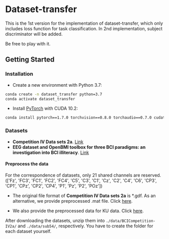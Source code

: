 # Dataset-transfer

This is the 1st version for the implementation of dataset-transfer, which only includes loss function for task classification. In 2nd implementation, subject discriminator will be added. 

Be free to play with it.

## Getting Started
### Installation
- Create a new environment with Python 3.7:
```bash
conda create -n dataset_transfer python=3.7
conda activate dataset_transfer
```
- Install [PyTorch](http://pytorch.org) with CUDA 10.2:
```bash
conda install pytorch==1.7.0 torchvision==0.8.0 torchaudio==0.7.0 cudatoolkit=10.2 -c pytorch
```

### Datasets
- **Competition IV Data sets 2a**. [Link](http://www.bbci.de/competition/iv/#dataset2a)
- **EEG dataset and OpenBMI toolbox for three BCI paradigms: an investigation into BCI illiteracy**. [Link](http://gigadb.org/dataset/100542)

#### Preprocess the data
For the correspondence of datasets, only 21 shared channels are reserved. (['Fz', 'FC3', 'FC1', 'FC2', 'FC4', 'C5', 'C3', 'C1', 'Cz', 'C2', 'C4', 'C6', 'CP3', 'CP1', 'CPz', 'CP2', 'CP4', 'P1', 'Pz', 'P2', 'POz'])

- The original file format of **Competition IV Data sets 2a** is *.gdf. As an alternative, we provide preprocessed .mat file. Click [here](https://drive.google.com/file/d/1CIYTVuTqGNJuAWJ4e3HC7AXegTw_WuiJ/view?usp=sharing).

- We also provide the preprocessed data for KU data. Click [here](https://drive.google.com/file/d/1VPyuBzL9Y43vqAfe2yoXrf9EUPWOBNLe/view?usp=sharing).

After downloading the datasets, unzip them into `./data/BCICompetition-IV2a/` and `./data/sub54/`, respectively. You have to create the folder for each dataset yourself.
